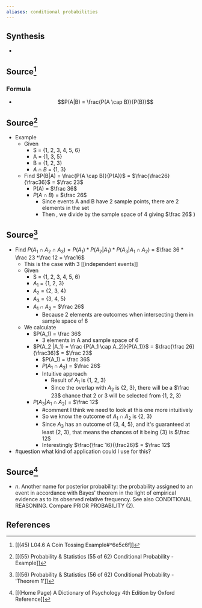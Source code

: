```yaml
---
aliases: conditional probabilities
---
```

## Synthesis
- 
## Source[^1]
### Formula
- $$P(A|B) = \frac{P(A \cap B)}{P(B)}$$
## Source[^2]
- Example
	- Given
		- S = {1, 2, 3, 4, 5, 6}
		- A = {1, 3, 5}
		- B = {1, 2, 3}
		- $A \cap B$ = {1, 3}
	- Find $P(B|A) = \frac{P(A \cap B)}{P(A)}$ = $\frac{\frac26}{\frac36}$ = $\frac 23$
		- P(A) = $\frac 36$
		- $P(A \cap B)$ = $\frac 26$ 
			- Since events A and B have 2 sample points, there are 2 elements in the set
			- Then , we divide by the sample space of 4 giving $\frac 26$ )
## Source[^3]
- Find $P(A_1 \cap A_2 \cap A_3) = P(A_1)*P(A_2|A_1)*P(A_3|A_1 \cap A_2)$ = $\frac 36 * \frac 23 *\frac 12 = \frac16$
	- This is the case with 3 [[independent events]]
	- Given
		- S = {1, 2, 3, 4, 5, 6}
		- $A_1$ = {1, 2, 3}
		- $A_2$ = {2, 3, 4}
		- $A_3$ = {3, 4, 5}
		- $A_1 \cap A_2$ = $\frac 26$
			- Because 2 elements are outcomes when intersecting them in sample space of 6
	- We calculate
		- $P(A_1) = \frac 36$
			- 3 elements in A and sample space of 6
		- $P(A_2 |A_1) = \frac {P(A_1 \cap A_2)}{P(A_1)}$ = $\frac{\frac 26}{\frac36}$ = $\frac 23$ 
			- $P(A_1) = \frac 36$
			- $P(A_1 \cap A_2)$ = $\frac 26$
			- Intuitive approach
				- Result of $A_1$ is {1, 2, 3}
				- Since the overlap with $A_2$ is {2, 3}, there will be a $\frac 23$ chance that 2 or 3 will be selected from {1, 2, 3}
		- $P(A_3 |A_1 \cap A_2)$ = $\frac 12$ 
			- #comment I think we need to look at this one more intuitively
			- So we know the outcome of $A_1 \cap A_2$ is {2, 3}
			- Since $A_3$ has an outcome of {3, 4, 5}, and it's guaranteed at least {2, 3}, that means the chances of it being {3} is $\frac 12$ 
			- Interestingly $\frac{\frac 16}{\frac26}$ = $\frac 12$ 
- #question what kind of application could I use for this?
## Source[^4]
- $n$. Another name for posterior probability: the probability assigned to an event in accordance with Bayes' theorem in the light of empirical evidence as to its observed relative frequency. See also CONDITIONAL REASONING. Compare PRIOR PROBABILITY (2).

## References

[^1]: [[(45) L04.6 A Coin Tossing Example#^6e5c6f]]
[^2]: [[(55) Probability & Statistics (55 of 62) Conditional Probability - Example]]
[^3]: [[(56) Probability & Statistics (56 of 62) Conditional Probability - 'Theorem 1']]
[^4]: [[(Home Page) A Dictionary of Psychology 4th Edition by Oxford Reference]]